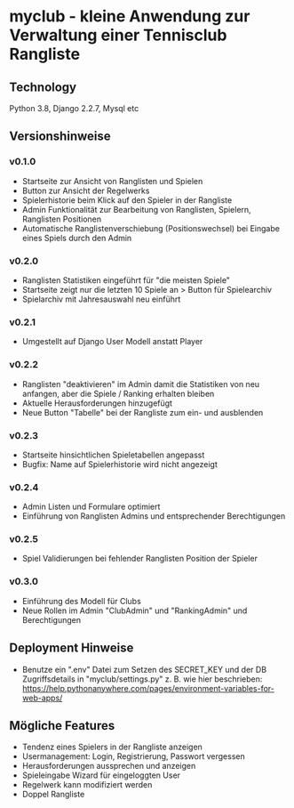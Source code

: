 # myclub - kleine Anwendung zur Verwaltung einer Tennisclub Rangliste

## Technology
Python 3.8, Django 2.2.7, Mysql etc

## Versionshinweise

### v0.1.0
* Startseite zur Ansicht von Ranglisten und Spielen
* Button zur Ansicht der Regelwerks
* Spielerhistorie beim Klick auf den Spieler in der Rangliste
* Admin Funktionalität zur Bearbeitung von Ranglisten, Spielern, Ranglisten Positionen
* Automatische Ranglistenverschiebung (Positionswechsel) bei Eingabe eines Spiels durch den Admin

### v0.2.0
* Ranglisten Statistiken eingeführt für "die meisten Spiele"
* Startseite zeigt nur die letzten 10 Spiele an > Button für Spielearchiv
* Spielarchiv mit Jahresauswahl neu einführt 

### v0.2.1
* Umgestellt auf Django User Modell anstatt Player

### v0.2.2
* Ranglisten "deaktivieren" im Admin damit die Statistiken von neu anfangen, aber die Spiele / Ranking erhalten bleiben
* Aktuelle Herausforderungen hinzugefügt
* Neue Button "Tabelle" bei der Rangliste zum ein- und ausblenden

### v0.2.3
* Startseite hinsichtlichen Spieletabellen angepasst
* Bugfix: Name auf Spielerhistorie wird nicht angezeigt

### v0.2.4
* Admin Listen und Formulare optimiert
* Einführung von Ranglisten Admins und entsprechender Berechtigungen

### v0.2.5
* Spiel Validierungen bei fehlender Ranglisten Position der Spieler

### v0.3.0
* Einführung des Modell für Clubs
* Neue Rollen im Admin "ClubAdmin" und "RankingAdmin" und Berechtigungen

## Deployment Hinweise
* Benutze ein ".env" Datei zum Setzen des SECRET_KEY und der DB Zugriffsdetails in "myclub/settings.py" z. B. wie hier beschrieben:
https://help.pythonanywhere.com/pages/environment-variables-for-web-apps/

## Mögliche Features
* Tendenz eines Spielers in der Rangliste anzeigen
* Usermanagement: Login, Registrierung, Passwort vergessen
* Herausforderungen aussprechen und anzeigen
* Spieleingabe Wizard für eingeloggten User
* Regelwerk kann modifiziert werden
* Doppel Rangliste
